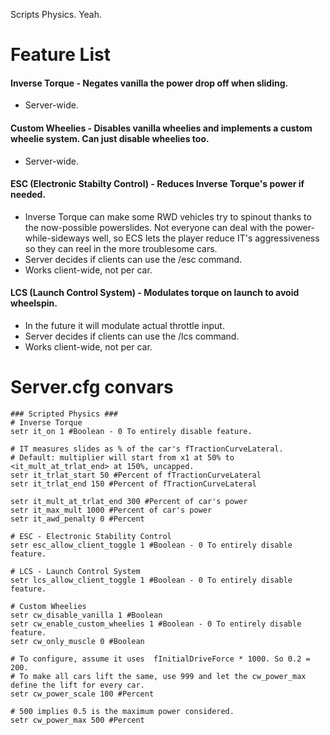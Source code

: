 Scripts Physics. Yeah.

# Feature List

#### Inverse Torque - Negates vanilla the power drop off when sliding.
- Server-wide. 

#### Custom Wheelies - Disables vanilla wheelies and implements a custom wheelie system. Can just disable wheelies too.
- Server-wide. 

#### ESC (Electronic Stabilty Control) - Reduces Inverse Torque's power if needed.
- Inverse Torque can make some RWD vehicles try to spinout thanks to the now-possible powerslides. Not everyone can deal with the power-while-sideways well, so ECS lets the player reduce IT's aggressiveness so they can reel in the more troublesome cars.
- Server decides if clients can use the /esc command.
- Works client-wide, not per car. 

#### LCS (Launch Control System) - Modulates torque on launch to avoid wheelspin.
- In the future it will modulate actual throttle input.
- Server decides if clients can use the /lcs command.
- Works client-wide, not per car.


# Server.cfg convars

```
### Scripted Physics ###
# Inverse Torque
setr it_on 1 #Boolean - 0 To entirely disable feature.

# IT measures slides as % of the car's fTractionCurveLateral.
# Default: multiplier will start from x1 at 50% to <it_mult_at_trlat_end> at 150%, uncapped.
setr it_trlat_start 50 #Percent of fTractionCurveLateral
setr it_trlat_end 150 #Percent of fTractionCurveLateral

setr it_mult_at_trlat_end 300 #Percent of car's power
setr it_max_mult 1000 #Percent of car's power
setr it_awd_penalty 0 #Percent

# ESC - Electronic Stability Control
setr esc_allow_client_toggle 1 #Boolean - 0 To entirely disable feature.

# LCS - Launch Control System
setr lcs_allow_client_toggle 1 #Boolean - 0 To entirely disable feature.

# Custom Wheelies
setr cw_disable_vanilla 1 #Boolean 
setr cw_enable_custom_wheelies 1 #Boolean - 0 To entirely disable feature.
setr cw_only_muscle 0 #Boolean

# To configure, assume it uses  fInitialDriveForce * 1000. So 0.2 = 200.
# To make all cars lift the same, use 999 and let the cw_power_max define the lift for every car.
setr cw_power_scale 100 #Percent

# 500 implies 0.5 is the maximum power considered.
setr cw_power_max 500 #Percent
```
